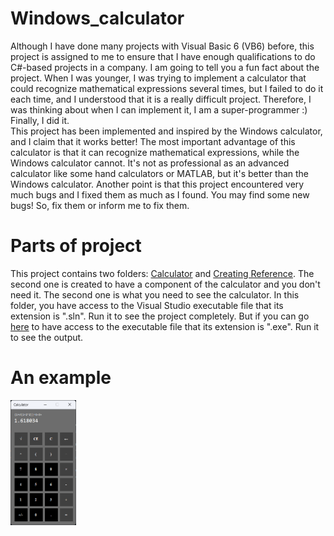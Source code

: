 # Windows_calculator
Although I have done many projects with Visual Basic 6 (VB6) before, this project is assigned to me to ensure that I have enough qualifications to do C#-based projects in a company. I am going to tell you a fun fact about the project. When I was younger, I was trying to implement a calculator that could recognize mathematical expressions several times, but I failed to do it each time, and I understood that it is a really difficult project. Therefore, I was thinking about when I can implement it, I am a super-programmer :) Finally, I did it.
<br>
This project has been implemented and inspired by the Windows calculator, and I claim that it works better! The most important advantage of this calculator is that it can recognize mathematical expressions, while the Windows calculator cannot. It's not as professional as an advanced calculator like some hand calculators or MATLAB, but it's better than the Windows calculator.
Another point is that this project encountered very much bugs and I fixed them as much as I found. You may find some new bugs! So, fix them or inform me to fix them.
# Parts of project
This project contains two folders: [Calculator](https://github.com/mahdimoeini8102/Windows_calculator/tree/main/Project_Calculator/Calculator) and [Creating Reference](https://github.com/mahdimoeini8102/Windows_calculator/tree/main/Project_Calculator/Creating%20Reference/MyClassLibrary). The second one is created to have a component of the calculator and you don't need it. The second one is what you need to see the calculator. In this folder, you have access to the Visual Studio executable file that its extension is ".sln". Run it to see the project completely. But if you can go [here](https://github.com/mahdimoeini8102/Windows_calculator/tree/main/Project_Calculator/Calculator/Calculator/bin/Debug) to have access to the executable file that its extension is ".exe". Run it to see the output.
# An example
<img src="Example.png" height="200"/>
